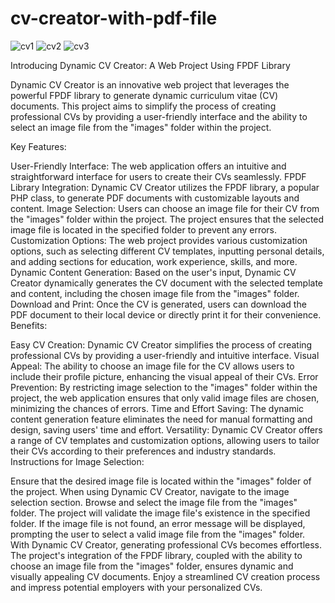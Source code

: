 # cv-creator-with-pdf-file
![cv1](https://github.com/arslan3334/cv-creator-with-pdf-file/assets/86516694/fa24e0c6-ca29-4585-bb7b-57306fccbe75)
![cv2](https://github.com/arslan3334/cv-creator-with-pdf-file/assets/86516694/d9a05d45-89f3-490f-8556-624f396208fc)
![cv3](https://github.com/arslan3334/cv-creator-with-pdf-file/assets/86516694/c1f05263-102c-460a-bd11-8938c6ceaa1e)

Introducing Dynamic CV Creator: A Web Project Using FPDF Library

Dynamic CV Creator is an innovative web project that leverages the powerful FPDF library to generate dynamic curriculum vitae (CV) documents. This project aims to simplify the process of creating professional CVs by providing a user-friendly interface and the ability to select an image file from the "images" folder within the project.

Key Features:

User-Friendly Interface: The web application offers an intuitive and straightforward interface for users to create their CVs seamlessly.
FPDF Library Integration: Dynamic CV Creator utilizes the FPDF library, a popular PHP class, to generate PDF documents with customizable layouts and content.
Image Selection: Users can choose an image file for their CV from the "images" folder within the project. The project ensures that the selected image file is located in the specified folder to prevent any errors.
Customization Options: The web project provides various customization options, such as selecting different CV templates, inputting personal details, and adding sections for education, work experience, skills, and more.
Dynamic Content Generation: Based on the user's input, Dynamic CV Creator dynamically generates the CV document with the selected template and content, including the chosen image file from the "images" folder.
Download and Print: Once the CV is generated, users can download the PDF document to their local device or directly print it for their convenience.
Benefits:

Easy CV Creation: Dynamic CV Creator simplifies the process of creating professional CVs by providing a user-friendly and intuitive interface.
Visual Appeal: The ability to choose an image file for the CV allows users to include their profile picture, enhancing the visual appeal of their CVs.
Error Prevention: By restricting image selection to the "images" folder within the project, the web application ensures that only valid image files are chosen, minimizing the chances of errors.
Time and Effort Saving: The dynamic content generation feature eliminates the need for manual formatting and design, saving users' time and effort.
Versatility: Dynamic CV Creator offers a range of CV templates and customization options, allowing users to tailor their CVs according to their preferences and industry standards.
Instructions for Image Selection:

Ensure that the desired image file is located within the "images" folder of the project.
When using Dynamic CV Creator, navigate to the image selection section.
Browse and select the image file from the "images" folder.
The project will validate the image file's existence in the specified folder. If the image file is not found, an error message will be displayed, prompting the user to select a valid image file from the "images" folder.
With Dynamic CV Creator, generating professional CVs becomes effortless. The project's integration of the FPDF library, coupled with the ability to choose an image file from the "images" folder, ensures dynamic and visually appealing CV documents. Enjoy a streamlined CV creation process and impress potential employers with your personalized CVs.
